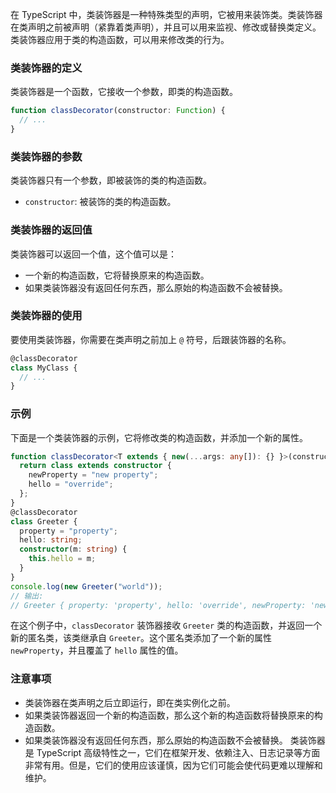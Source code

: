 在 TypeScript 中，类装饰器是一种特殊类型的声明，它被用来装饰类。类装饰器在类声明之前被声明（紧靠着类声明），并且可以用来监视、修改或替换类定义。类装饰器应用于类的构造函数，可以用来修改类的行为。

### 类装饰器的定义

类装饰器是一个函数，它接收一个参数，即类的构造函数。

```typescript
function classDecorator(constructor: Function) {
  // ...
}
```

### 类装饰器的参数

类装饰器只有一个参数，即被装饰的类的构造函数。

- `constructor`: 被装饰的类的构造函数。

### 类装饰器的返回值

类装饰器可以返回一个值，这个值可以是：

- 一个新的构造函数，它将替换原来的构造函数。
- 如果类装饰器没有返回任何东西，那么原始的构造函数不会被替换。

### 类装饰器的使用

要使用类装饰器，你需要在类声明之前加上 `@` 符号，后跟装饰器的名称。

```typescript
@classDecorator
class MyClass {
  // ...
}
```

### 示例

下面是一个类装饰器的示例，它将修改类的构造函数，并添加一个新的属性。

```typescript
function classDecorator<T extends { new(...args: any[]): {} }>(constructor: T) {
  return class extends constructor {
    newProperty = "new property";
    hello = "override";
  };
}
@classDecorator
class Greeter {
  property = "property";
  hello: string;
  constructor(m: string) {
    this.hello = m;
  }
}
console.log(new Greeter("world"));
// 输出:
// Greeter { property: 'property', hello: 'override', newProperty: 'new property' }
```

在这个例子中，`classDecorator` 装饰器接收 `Greeter` 类的构造函数，并返回一个新的匿名类，该类继承自 `Greeter`。这个匿名类添加了一个新的属性 `newProperty`，并且覆盖了 `hello` 属性的值。

### 注意事项

- 类装饰器在类声明之后立即运行，即在类实例化之前。
- 如果类装饰器返回一个新的构造函数，那么这个新的构造函数将替换原来的构造函数。
- 如果类装饰器没有返回任何东西，那么原始的构造函数不会被替换。
  类装饰器是 TypeScript 高级特性之一，它们在框架开发、依赖注入、日志记录等方面非常有用。但是，它们的使用应该谨慎，因为它们可能会使代码更难以理解和维护。

